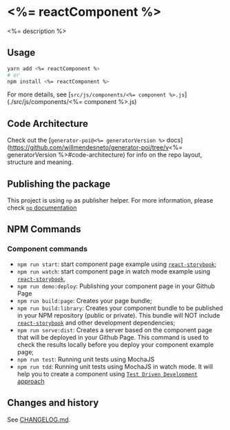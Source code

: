 # <%= reactComponent %>

<%= description %>

## Usage

```bash
yarn add <%= reactComponent %>
# or
npm install <%= reactComponent %>
```

For more details, see [`src/js/components/<%= component %>.js`](./src/js/components/<%= component %>.js)

## Code Architecture

Check out the [`generator-poi@<%= generatorVersion %>`
docs](https://github.com/willmendesneto/generator-poi/tree/v<%= generatorVersion %>#code-architecture)
for info on the repo layout, structure and meaning.

## Publishing the package

This project is using `np` as publisher helper. For more information, please check [`np` documentation](https://github.com/sindresorhus/np#readme)

## NPM Commands

### Component commands

- `npm run start`: start component page example using [`react-storybook`](https://github.com/storybooks/storybook);
- `npm run watch`: start component page in watch mode example using [`react-storybook`](https://github.com/storybooks/storybook),
- `npm run demo:deploy`: Publishing your component page in your Github Page
- `npm run build:page`: Creates your page bundle;
- `npm run build:library`: Creates your component bundle to be published in your NPM repository (public or private). This bundle will NOT include [`react-storybook`](https://github.com/storybooks/storybook) and other development dependencies;
- `npm run serve:dist`: Creates a server based on the component page that will be deployed in your Github Page. This command is used to check the results locally before you deploy your component example page;
- `npm run test`: Running unit tests using MochaJS
- `npm run tdd`: Running unit tests using MochaJS in watch mode. It will help you to create a component using [`Test Driven Development` approach](https://en.wikipedia.org/wiki/Test-driven_development)

## Changes and history

See [CHANGELOG.md](./CHANGELOG.md).
